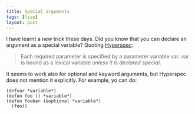 ```yaml
---
title: Special arguments
tags: [lisp]
layout: post
---
```


I have learnt a new trick these days. Did you know that you can
declare an argument as a special variable? Quoting [Hyperspec](http://www.lispworks.com/documentation/HyperSpec/Body/03_daa.htm):

> Each required parameter is specified by a parameter variable var. var
> is bound as a lexical variable *unless it is declared special*.

It seems to work also for optional and keyword arguments, but
Hyperspec does not mention it explicitly. For example, yo can do:

```common-lisp
(defvar *variable*)
(defun foo () *variable*)
(defun foobar (&optional *variable*)
  (foo))
```
